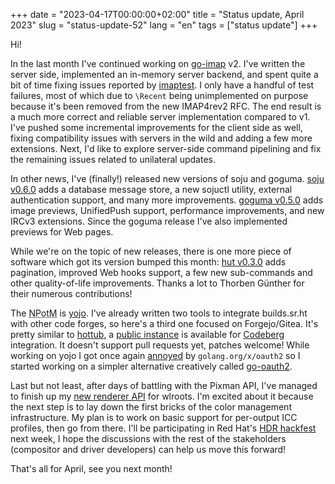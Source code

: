 +++
date = "2023-04-17T00:00:00+02:00"
title = "Status update, April 2023"
slug = "status-update-52"
lang = "en"
tags = ["status update"]
+++

Hi!

In the last month I've continued working on [go-imap] v2. I've written the
server side, implemented an in-memory server backend, and spent quite a bit of
time fixing issues reported by [imaptest]. I only have a handful of test
failures, most of which due to `\Recent` being unimplemented on purpose because
it's been removed from the new IMAP4rev2 RFC. The end result is a much more
correct and reliable server implementation compared to v1. I've pushed some
incremental improvements for the client side as well, fixing compatibility
issues with servers in the wild and adding a few more extensions. Next, I'd
like to explore server-side command pipelining and fix the remaining issues
related to unilateral updates.

In other news, I've (finally!) released new versions of soju and goguma.
[soju v0.6.0] adds a database message store, a new sojuctl utility, external
authentication support, and many more improvements. [goguma v0.5.0] adds image
previews, UnifiedPush support, performance improvements, and new IRCv3
extensions. Since the goguma release I've also implemented previews for Web
pages.

While we're on the topic of new releases, there is one more piece of software
which got its version bumped this month: [hut v0.3.0] adds pagination, improved
Web hooks support, a few new sub-commands and other quality-of-life
improvements. Thanks a lot to Thorben Günther for their numerous contributions!

The <abbr title="New Project of the Month">NPotM</abbr> is [yojo]. I've already
written two tools to integrate builds.sr.ht with other code forges, so here's a
third one focused on Forgejo/Gitea. It's pretty similar to [hottub], a [public
instance][yojo public instance] is available for [Codeberg] integration. It
doesn't support pull requests yet, patches welcome! While working on yojo I got
once again [annoyed] by `golang.org/x/oauth2` so I started working on a simpler
alternative creatively called [go-oauth2].

Last but not least, after days of battling with the Pixman API, I've managed to
finish up my [new renderer API] for wlroots. I'm excited about it because the
next step is to lay down the first bricks of the color management
infrastructure. My plan is to work on basic support for per-output ICC
profiles, then go from there. I'll be participating in Red Hat's [HDR hackfest]
next week, I hope the discussions with the rest of the stakeholders (compositor
and driver developers) can help us move this forward!

That's all for April, see you next month!

[go-imap]: https://github.com/emersion/go-imap
[imaptest]: https://imapwiki.org/ImapTest
[soju v0.6.0]: https://git.sr.ht/~emersion/soju/refs/v0.6.0
[goguma v0.5.0]: https://git.sr.ht/~emersion/goguma/refs/v0.5.0
[hut v0.3.0]: https://git.sr.ht/~emersion/hut/refs/v0.3.0
[yojo]: https://sr.ht/~emersion/yojo/
[hottub]: https://git.sr.ht/~emersion/hottub
[yojo public instance]: https://yojo.emersion.fr
[Codeberg]: https://codeberg.org/
[annoyed]: https://octodon.social/@emersion/110153938634205864
[go-oauth2]: https://git.sr.ht/~emersion/go-oauth2
[new renderer API]: https://gitlab.freedesktop.org/wlroots/wlroots/-/merge_requests/3631
[HDR hackfest]: https://wiki.gnome.org/Hackfests/ShellDisplayNext2023
